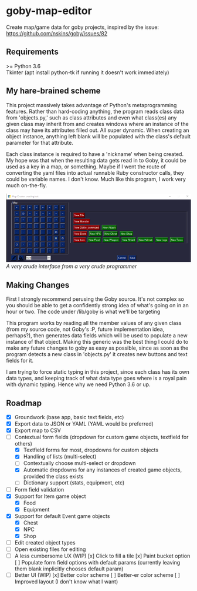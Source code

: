 # goby-map-editor
Create map/game data for goby projects, inspired by the issue: https://github.com/nskins/goby/issues/82 

## Requirements
\>= Python 3.6  
Tkinter (apt install python-tk if running it doesn't work immediately)

## My hare-brained scheme
This project massively takes advantage of Python's metaprogramming features.  Rather than hard-coding anything, the program reads class data from 'objects.py,' such as class attributes and even what class(es) any given class may inherit from and creates windows where an instance of the class may have its attributes filled out.  All super dynamic.  When creating an object instance, anything left blank will be populated with the class's default parameter for that attribute.   
  
Each class instance is required to have a 'nickname' when being created.  My hope was that when the resulting data gets read in to Goby, it could be used as a key in a map, or something.  Maybe if I went the route of converting the yaml files into actual runnable Ruby constructor calls, they could be variable names. I don't know.  Much like this program, I work very much on-the-fly.

![I'm not colorblind, I swear](resources/screenie.png)
*A very crude interface from a very crude programmer*

## Making Changes
First I strongly recommend perusing the Goby source.  It's not complex so you should be able to get a confidently strong idea of what's going on in an hour or two.  The code under /lib/goby is what we'll be targeting

This program works by reading all the member values of any given class (from my source code, not Goby's :P, future implementation idea, perhaps?), then generates data fields which will be used to populate a new instance of that object.  Making this generic was the best thing I could do to make any future changes to goby as easy as possible, since as soon as the program detects a new class in 'objects.py' it creates new buttons and text fields for it.  
  
I am trying to force static typing in this project, since each class has its own data types, and keeping track of what data type goes where is a royal pain with dynamic typing.  Hence why we need Python 3.6 or up.

## Roadmap
- [x] Groundwork (base app, basic text fields, etc)  
- [x] Export data to JSON or YAML (YAML would be preferred) 
- [x] Export map to CSV 
- [ ] Contextual form fields (dropdown for custom game objects, textfield for others)   
    - [x] Textfield forms for most, dropdowns for custom objects
    - [x] Handling of lists (multi-select)
    - [ ] Contextually choose multi-select or dropdown
  - [x] Automatic dropdowns for any instances of created game objects, provided the class exists  
  - [ ] Dictionary support (stats, equipment, etc)
- [ ] Form field validation  
- [x] Support for Item game object  
  - [x] Food
  - [x] Equipment
- [x] Support for default Event game objects
  - [x] Chest  
  - [x] NPC  
  - [x] Shop
- [ ] Edit created object types
- [ ] Open existing files for editing
- [ ] A less cumbersome UX (WIP)
    [x] Click to fill a tile
    [x] Paint bucket option
    [ ] Populate form field options with default params (currently leaving them blank implicitly chooses default param)
- [ ] Better UI (WIP)
    [x] Better color scheme
    [ ] Better-er color scheme
    [ ] Improved layout (I don't know what I want)
